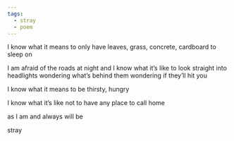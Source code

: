 ```yaml
---
tags:
  - stray
  - poem
---
```

I know what it means to only have
leaves, grass, concrete, cardboard to sleep on

I am afraid of the roads at night
and I know what it’s like
to look straight into headlights
wondering what’s behind them
wondering if they’ll hit you

I know what it means to be thirsty, hungry

I know what it’s like not to have 
any place 
to call home

as I am
and always will be

stray
